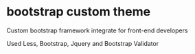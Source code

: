 # bootstrap custom theme
Custom bootstrap framework integrate for front-end developers

Used Less, Bootstrap, Jquery and Bootstrap Validator
